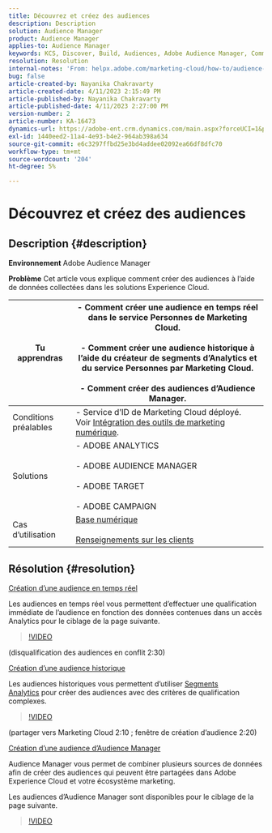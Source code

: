```yaml
---
title: Découvrez et créez des audiences
description: Description
solution: Audience Manager
product: Audience Manager
applies-to: Audience Manager
keywords: KCS, Discover, Build, Audiences, Adobe Audience Manager, Comment
resolution: Resolution
internal-notes: 'From: helpx.adobe.com/marketing-cloud/how-to/audience-discovery.html'
bug: false
article-created-by: Nayanika Chakravarty
article-created-date: 4/11/2023 2:15:49 PM
article-published-by: Nayanika Chakravarty
article-published-date: 4/11/2023 2:27:00 PM
version-number: 2
article-number: KA-16473
dynamics-url: https://adobe-ent.crm.dynamics.com/main.aspx?forceUCI=1&pagetype=entityrecord&etn=knowledgearticle&id=86a97157-73d8-ed11-a7c7-6045bd006a22
exl-id: 1440eed2-11a4-4e93-b4e2-964ab398a634
source-git-commit: e6c3297ffbd25e3bd4addee02092ea66df8dfc70
workflow-type: tm+mt
source-wordcount: '204'
ht-degree: 5%

---
```


# Découvrez et créez des audiences

## Description {#description}


<b>Environnement</b>
Adobe Audience Manager

<b>Problème</b>
Cet article vous explique comment créer des audiences à l’aide de données collectées dans les solutions Experience Cloud.


| Tu apprendras | - Comment créer une audience en temps réel dans le service Personnes de Marketing Cloud.<br><br>- Comment créer une audience historique à l’aide du créateur de segments d’Analytics et du service Personnes par Marketing Cloud.<br><br>- Comment créer des audiences d’Audience Manager. |
| --- | --- |
| Conditions préalables | - Service d’ID de Marketing Cloud déployé. Voir [Intégration des outils de marketing numérique](https://experienceleague.adobe.com/docs/experience-manager-learn/sites/integrations/experience-platform-data-collection-tags/overview.html?lang=fr). |
| Solutions | - ADOBE ANALYTICS<br><br>- ADOBE AUDIENCE MANAGER<br><br>- ADOBE TARGET<br><br>- ADOBE CAMPAIGN |
| Cas d’utilisation | [Base numérique](https://helpx.adobe.com/marketing-cloud/how-to/digital-foundation.html)<br><br>[Renseignements sur les clients](https://experienceleague.adobe.com/docs/experience-platform/profile/ui/user-guide.html?lang=fr) |





## Résolution {#resolution}


<u>Création d’une audience en temps réel</u>

Les audiences en temps réel vous permettent d’effectuer une qualification immédiate de l’audience en fonction des données contenues dans un accès Analytics pour le ciblage de la page suivante.




>[!VIDEO](https://video.tv.adobe.com/v/17804t1/)



(disqualification des audiences en conflit 2:30)



<u>Création d’une audience historique</u>

Les audiences historiques vous permettent d’utiliser [Segments Analytics](https://experienceleague.adobe.com/docs/analytics/components/segmentation/seg-home.html?lang=fr) pour créer des audiences avec des critères de qualification complexes.




>[!VIDEO](https://video.tv.adobe.com/v/17805/)



(partager vers Marketing Cloud 2:10 ; fenêtre de création d’audience 2:20)

<u>Création d’une audience d’Audience Manager</u>

Audience Manager vous permet de combiner plusieurs sources de données afin de créer des audiences qui peuvent être partagées dans Adobe Experience Cloud et votre écosystème marketing.

Les audiences d’Audience Manager sont disponibles pour le ciblage de la page suivante.




>[!VIDEO](https://video.tv.adobe.com/v/18113t1/)
